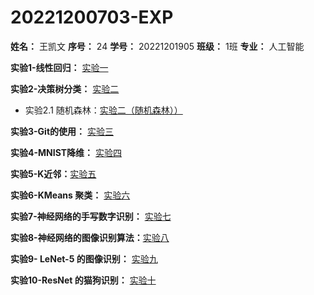 # 20221200703-EXP
**姓名：** 王凯文   **序号：** 24   **学号：** 20221201905    **班级：** 1班   **专业：** 人工智能

**实验1-线性回归：** [实验一](./Exp1)

**实验2-决策树分类：** [实验二](./Exp2)  
- 实验2.1 随机森林：[实验二（随机森林））](./Exp2.1)

**实验3-Git的使用：** [实验三](./Exp3)

**实验4-MNIST降维：** [实验四](./Exp4)

**实验5-K近邻：**[实验五](./Exp5)

**实验6-KMeans 聚类：** [实验六](./Exp6)

**实验7-神经网络的手写数字识别：** [实验七](./Exp7)

**实验8-神经网络的图像识别算法：**[实验八](./Exp8)

**实验9- LeNet-5 的图像识别：** [实验九](./Exp9)

**实验10-ResNet 的猫狗识别：** [实验十](./Exp10)
